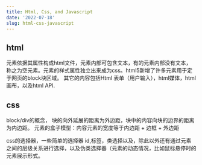 ```yaml
---
title: Html, Css, and Javascript
date: '2022-07-18'
slug: html-css-javascript
---
```


## html
元素依据其属性构成html文件，元素内部可包含文本，有的元素内部没有文本，称之为空元素。元素的样式属性独立出来成为css。html5新增了许多元素用于定于网页的block块区域。
其它的内容包括Html 表单（用户输入），html媒体，html画布，以及html API.

## css
block/div的概念， 块的向外延展的距离为外边距，块中的内容向块的边界的距离为内边距。
元素的盒子模型：内容元素的宽度等于内边距 + 边框 + 外边距

css的选择器，一些简单的选择器 id,标签，类选择以及，除此以外还有通过元素之间的层级关系进行选择，以及伪类选择器（元素的动态情况，比如鼠标悬停时的元素展示形式。
